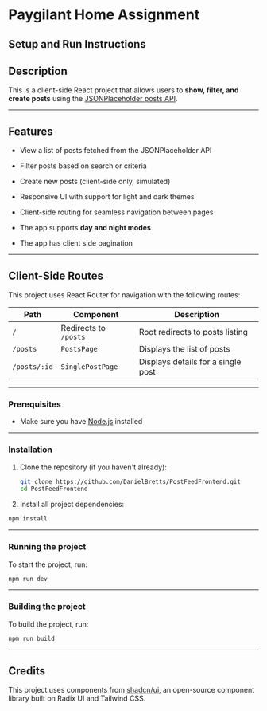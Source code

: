 # Paygilant Home Assignment

## Setup and Run Instructions

## Description

This is a client-side React project that allows users to **show, filter, and create posts** using the [JSONPlaceholder posts API](https://jsonplaceholder.typicode.com/posts).

---

## Features

- View a list of posts fetched from the JSONPlaceholder API
- Filter posts based on search or criteria
- Create new posts (client-side only, simulated)
- Responsive UI with support for light and dark themes
- Client-side routing for seamless navigation between pages

- The app supports **day and night modes**
- The app has client side pagination

---

## Client-Side Routes

This project uses React Router for navigation with the following routes:

| Path         | Component             | Description                        |
| ------------ | --------------------- | ---------------------------------- |
| `/`          | Redirects to `/posts` | Root redirects to posts listing    |
| `/posts`     | `PostsPage`           | Displays the list of posts         |
| `/posts/:id` | `SinglePostPage`      | Displays details for a single post |

---

### Prerequisites

- Make sure you have [Node.js](https://nodejs.org/) installed

---

### Installation

1. Clone the repository (if you haven't already):

   ```bash
   git clone https://github.com/DanielBretts/PostFeedFrontend.git
   cd PostFeedFrontend
   ```

2. Install all project dependencies:

```bash
npm install
```

---

### Running the project

To start the project, run:

```bash
npm run dev
```

---

### Building the project

To build the project, run:

```bash
npm run build
```

---

## Credits

This project uses components from [shadcn/ui](https://ui.shadcn.com), an open-source component library built on Radix UI and Tailwind CSS.

